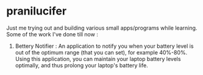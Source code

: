 # pranilucifer
Just me trying out and building various small apps/programs while learning. Some of the work I've done till now : 
1. Bettery Notifier : An application to notify you when your battery level is out of the optimum range (that you can set), for example 40%-80%. Using this application, you can maintain your laptop battery levels optimally, and thus prolong your laptop's battery life.
